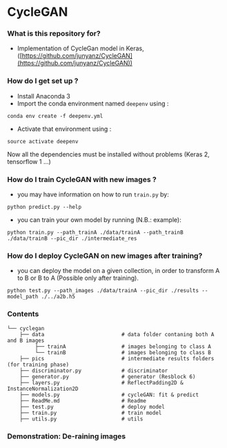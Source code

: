# CycleGAN #

### What is this repository for? 

* Implementation of CycleGan model in Keras, ([https://github.com/junyanz/CycleGAN](https://github.com/junyanz/CycleGAN))


### How do I get set up ?  

* Install Anaconda 3
* Import the conda environment named `deepenv` using : 

```
conda env create -f deepenv.yml
```

* Activate that environment using :

```
source activate deepenv
```

Now all the dependencies must be installed without problems (Keras 2, tensorflow 1 ...)


### How do I train CycleGAN with new images ?

* you may have information on how to run ```train.py``` by:

```
python predict.py --help
```

* you can train your own model by running (N.B.: example):

```
python train.py --path_trainA ./data/trainA --path_trainB ./data/trainB --pic_dir ./intermediate_res
```

### How do I deploy CycleGAN on new images after training?

* you can deploy the model on a given collection, in order to transform A to B or B to A (Possible only after training).

```
python test.py --path_images ./data/trainA --pic_dir ./results --model_path ./../a2b.h5
```

### Contents

```
└── cyclegan
    ├── data                         # data folder contaning both A and B images
         ├── trainA                  # images belonging to class A
         └── trainB                  # images belonging to class B
    ├── pics                         # intermediate results folders (for training phase)
    ├── discriminator.py             # discriminator
    ├── generator.py                 # generator (Resblock 6)
    ├── layers.py                    # ReflectPadding2D & InstanceNormalization2D
    ├── models.py                    # cycleGAN: fit & predict
    ├── ReadMe.md                    # Readme
    ├── test.py                      # deploy model
    ├── train.py                     # train model
    ├── utils.py                     # utils

```

### Demonstration: De-raining images 
